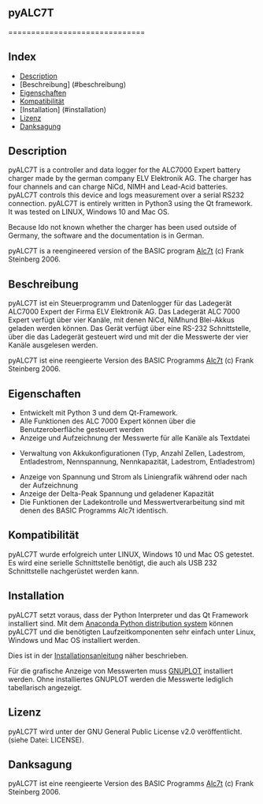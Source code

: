 ﻿## pyALC7T
==============================


Index
-----

* [Description](#description)
* [Beschreibung] (#beschreibung)
* [Eigenschaften](#eigenschaften)
* [Kompatibilität](#kompatibilität)
* [Installation] (#installation)
* [Lizenz](#lizenz)
* [Danksagung](#danksagung)

Description
-----------
pyALC7T is a controller and data logger for the ALC7000 Expert battery charger made by
the german company ELV Elektronik AG. The charger has four channels and can charge
NiCd, NIMH and Lead-Acid batteries. pyALC7T controls this device and logs measurement
over a serial RS232 connection. pyALC7T is entirely written in Python3 using the
Qt framework. It was tested on LINUX, Windows 10 and Mac OS.

Because Ido not known whether the charger has been used outside of Germany, the software
and the documentation is in German.

pyALC7T is a reengineered version of the BASIC program 
[Alc7t](http://www.franksteinberg.de/alc7t.htm) (c) Frank Steinberg 2006.


Beschreibung
------------
pyALC7T ist ein Steuerprogramm und Datenlogger für das Ladegerät ALC7000 Expert
der Firma ELV Elektronik AG. Das Ladegerät ALC 7000 Expert verfügt über vier Kanäle,
mit denen NiCd, NiMhund Blei-Akkus geladen werden können. Das Gerät verfügt über eine
RS-232 Schnittstelle, über die das Ladegerät gesteuert wird und mit der die
Messwerte der vier Kanäle ausgelesen werden.

pyALC7T ist eine reengieerte Version des BASIC Programms
[Alc7t](http://www.franksteinberg.de/alc7t.htm) (c) Frank Steinberg 2006.


Eigenschaften
-------------

* Entwickelt mit Python 3 und dem Qt-Framework.
* Alle Funktionen des ALC 7000 Expert können über die Benutzeroberfläche gesteuert
  werden
* Anzeige und Aufzeichnung der Messwerte für alle Kanäle als Textdatei
+ Verwaltung von Akkukonfigurationen (Typ, Anzahl Zellen, Ladestrom, Entladestrom,
  Nennspannung, Nennkapazität, Ladestrom, Entladestrom)
* Anzeige von Spannung und Strom als Liniengrafik während oder nach der Aufzeichnung
* Anzeige der Delta-Peak Spannung und geladener Kapazität
* Die Funktionen der Ladekontrolle und Messwertverarbeitung sind mit denen des BASIC
  Programms Alc7t identisch.


Kompatibilität
--------------

pyALC7T wurde erfolgreich unter LINUX, Windows 10 und Mac OS getestet. Es wird
eine serielle Schnittstelle benötigt, die auch als USB 232 Schnittstelle nachgerüstet
werden kann.


Installation
------------

pyALC7T setzt voraus, dass der Python Interpreter und das Qt Framework installiert sind.
Mit dem [Anaconda Python distribution system](https://www.continuum.io/) können
pyALC7T und die benötigten Laufzeitkomponenten sehr einfach unter Linux, Windows und 
Mac OS installiert werden.

Dies ist in der [Installationsanleitung](https://github.com/bug400/pyilper/blob/master/INSTALL.md) näher beschrieben.

Für die grafische Anzeige von Messwerten muss [GNUPLOT](http://www.gnuplot.info) installiert
werden. Ohne installiertes GNUPLOT werden die Messwerte lediglich tabellarisch
angezeigt.


Lizenz
------

pyALC7T wird unter der  GNU General Public License v2.0 veröffentlicht. 
(siehe Datei: LICENSE).


Danksagung
----------

pyALC7T ist eine reengieerte Version des BASIC Programms
[Alc7t](http://www.franksteinberg.de/alc7t.htm) (c) Frank Steinberg 2006.
